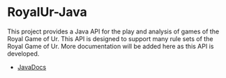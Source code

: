 # RoyalUr-Java

This project provides a Java API for the play and analysis of games
of the Royal Game of Ur. This API is designed to support many rule
sets of the Royal Game of Ur. More documentation will be added
here as this API is developed.

* [JavaDocs](apidocs)
